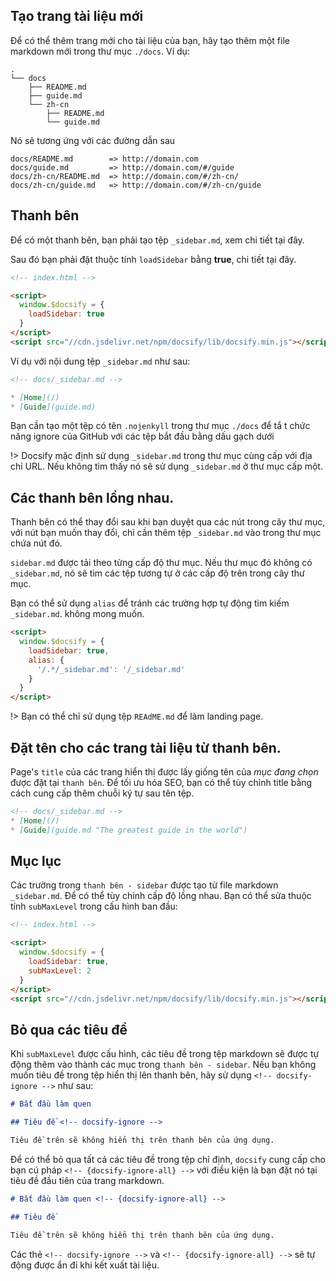 ## Tạo trang tài liệu mới

Để có thể thêm trang mới cho tài liệu của bạn, hãy tạo thêm một file markdown mới trong thư mục `./docs`. Ví dụ:

```text
.
└── docs
    ├── README.md
    ├── guide.md
    └── zh-cn
        ├── README.md
        └── guide.md
```

Nó sẽ tương ứng với các đường dẫn sau

```text
docs/README.md        => http://domain.com
docs/guide.md         => http://domain.com/#/guide
docs/zh-cn/README.md  => http://domain.com/#/zh-cn/
docs/zh-cn/guide.md   => http://domain.com/#/zh-cn/guide
```
## Thanh bên

Để có một thanh bên, bạn phải tạo tệp `_sidebar.md`, xem chi tiết tại đây.

Sau đó bạn phải đặt thuộc tính `loadSidebar` bằng **true**, chi tiết tại đây.

```html
<!-- index.html -->

<script>
  window.$docsify = {
    loadSidebar: true
  }
</script>
<script src="//cdn.jsdelivr.net/npm/docsify/lib/docsify.min.js"></script>
```

Ví dụ với nội dung tệp `_sidebar.md` như sau:

```markdown
<!-- docs/_sidebar.md -->

* [Home](/)
* [Guide](guide.md)
```
Bạn cần tạo một tệp có tên `.nojenkyll` trong thư mục `./docs` để  tắ t chức năng ignore của GitHub với các tệp bắt đầu bằng dấu gạch dưới

!> Docsify mặc định sử dụng `_sidebar.md` trong thư mục cùng cấp với địa chỉ URL. Nếu không tìm thấy nó sẽ sử dụng `_sidebar.md` ở thư mục cấp một.


## Các thanh bên lồng nhau.

Thanh bên có thể thay đổi sau khi bạn duyệt qua các nút trong cây thư mục, với nút bạn muốn thay đổi, chỉ cần thêm tệp `_sidebar.md` vào trong thư mục chứa nút đó.

`sidebar.md` được tải theo từng cấp độ thư mục. Nếu thư mục đó không có `_sidebar.md`, nó sẽ tìm các tệp tương tự ở các cấp độ trên trong cây thư mục. 


Bạn có thể sử  dụng `alias` để tránh các trường hợp tự động tìm kiếm `_sidebar.md`. không mong muốn.

```html
<script>
  window.$docsify = {
    loadSidebar: true,
    alias: {
      '/.*/_sidebar.md': '/_sidebar.md'
    }
  }
</script>
```

!> Bạn có thể  chỉ sử dụng tệp `REAdME.md` để làm landing page.

## Đặt tên cho các trang tài liệu từ thanh bên.

Page's `title` của các trang hiển thị được lấy giống tên của _mục đang chọn_ được đặt tại `thanh bên`. Để tối ưu hóa SEO, bạn có thể tùy chỉnh title bằng cách cung cấp thêm chuỗi ký tự sau tên tệp.

```markdown
<!-- docs/_sidebar.md -->
* [Home](/)
* [Guide](guide.md "The greatest guide in the world")
```

## Mục lục

Các trường trong `thanh bên - sidebar` được tạo từ file markdown `_sidebar.md`. Để có thể tùy chỉnh cấp độ lồng nhau. Bạn có thể sửa thuộc tính `subMaxLevel` trong cấu hình ban đầu:

```html
<!-- index.html -->

<script>
  window.$docsify = {
    loadSidebar: true,
    subMaxLevel: 2
  }
</script>
<script src="//cdn.jsdelivr.net/npm/docsify/lib/docsify.min.js"></script>
```
## Bỏ qua các tiêu đề 

Khi `subMaxLevel` được cấu hình, các tiêu đề trong tệp markdown sẽ được tự động thêm vào thành các mục trong `thanh bên - sidebar`. Nếu bạn không muốn tiêu đề trong tệp hiển thị lên thanh bên, hãy sử dụng `<!-- docsify-ignore -->` như sau:

```markdown
# Bắt đầu làm quen

## Tiêu đề <!-- docsify-ignore -->

Tiêu đề trên sẽ không hiển thị trên thanh bên của ứng dụng.
```

Để  có thể bỏ qua tất cả các tiêu đề trong tệp chỉ định, `docsify` cung cấp cho bạn cú pháp `<!-- {docsify-ignore-all} -->` với điều kiện là bạn đặt nó tại tiêu đề đầu tiên của trang markdown.


```markdown
# Bắt đầu làm quen <!-- {docsify-ignore-all} -->

## Tiêu đề

Tiêu đề trên sẽ không hiển thị trên thanh bên của ứng dụng.
```
Các thẻ `<!-- docsify-ignore -->` và `<!-- {docsify-ignore-all} -->` sẽ tự động được ẩn đi khi kết xuất tài liệu.


